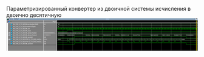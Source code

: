 Параметризированный конвертер из двоичной системы исчисления в двоично десятичную
![plot](./b_to_bcd.png)